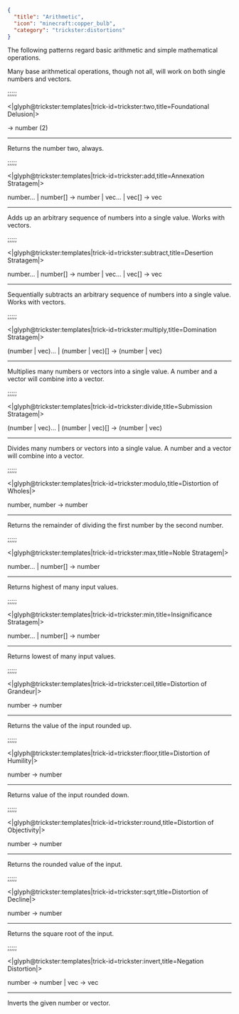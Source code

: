 ```json
{
  "title": "Arithmetic",
  "icon": "minecraft:copper_bulb",
  "category": "trickster:distortions"
}
```

The following patterns regard basic arithmetic and simple mathematical operations.


Many base arithmetical operations, though not all, will work on both single numbers and vectors.

;;;;;

<|glyph@trickster:templates|trick-id=trickster:two,title=Foundational Delusion|>

-> number (2)

---

Returns the number two, always.

;;;;;

<|glyph@trickster:templates|trick-id=trickster:add,title=Annexation Stratagem|>

number... | number[] -> number |
vec... | vec[] -> vec

---

Adds up an arbitrary sequence of numbers into a single value.
Works with vectors.

;;;;;

<|glyph@trickster:templates|trick-id=trickster:subtract,title=Desertion Stratagem|>

number... | number[] -> number |
vec... | vec[] -> vec

---

Sequentially subtracts an arbitrary sequence of numbers into a single value.
Works with vectors.

;;;;;

<|glyph@trickster:templates|trick-id=trickster:multiply,title=Domination Stratagem|>

(number | vec)... | (number | vec)[] -> (number | vec)

---

Multiplies many numbers or vectors into a single value.
A number and a vector will combine into a vector.

;;;;;

<|glyph@trickster:templates|trick-id=trickster:divide,title=Submission Stratagem|>

(number | vec)... | (number | vec)[] -> (number | vec)

---

Divides many numbers or vectors into a single value.
A number and a vector will combine into a vector.

;;;;;

<|glyph@trickster:templates|trick-id=trickster:modulo,title=Distortion of Wholes|>

number, number -> number

---

Returns the remainder of dividing the first number by the second number.

;;;;;

<|glyph@trickster:templates|trick-id=trickster:max,title=Noble Stratagem|>

number... | number[] -> number

---

Returns highest of many input values.

;;;;;

<|glyph@trickster:templates|trick-id=trickster:min,title=Insignificance Stratagem|>

number... | number[] -> number

---

Returns lowest of many input values.

;;;;;

<|glyph@trickster:templates|trick-id=trickster:ceil,title=Distortion of Grandeur|>

number -> number

---

Returns the value of the input rounded up.

;;;;;

<|glyph@trickster:templates|trick-id=trickster:floor,title=Distortion of Humility|>

number -> number

---

Returns value of the input rounded down.

;;;;;

<|glyph@trickster:templates|trick-id=trickster:round,title=Distortion of Objectivity|>

number -> number

---

Returns the rounded value of the input.

;;;;;

<|glyph@trickster:templates|trick-id=trickster:sqrt,title=Distortion of Decline|>

number -> number

---

Returns the square root of the input.

;;;;;

<|glyph@trickster:templates|trick-id=trickster:invert,title=Negation Distortion|>

number -> number | vec -> vec

---

Inverts the given number or vector.

